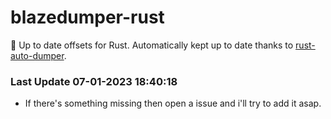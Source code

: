 # blazedumper-rust

🚀 Up to date offsets for Rust. Automatically kept up to date thanks to [rust-auto-dumper](https://github.com/Akandesh/rust-auto-dumper).


### Last Update 07-01-2023 18:40:18
- If there's something missing then open a issue and i'll try to add it asap.